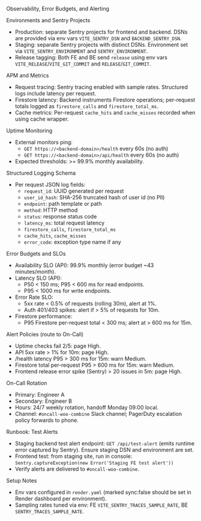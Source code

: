 Observability, Error Budgets, and Alerting

Environments and Sentry Projects
- Production: separate Sentry projects for frontend and backend. DSNs are provided via env vars `VITE_SENTRY_DSN` and `BACKEND_SENTRY_DSN`.
- Staging: separate Sentry projects with distinct DSNs. Environment set via `VITE_SENTRY_ENVIRONMENT` and `SENTRY_ENVIRONMENT`.
- Release tagging: Both FE and BE send `release` using env vars `VITE_RELEASE`/`VITE_GIT_COMMIT` and `RELEASE`/`GIT_COMMIT`.

APM and Metrics
- Request tracing: Sentry tracing enabled with sample rates. Structured logs include latency per request.
- Firestore latency: Backend instruments Firestore operations; per-request totals logged as `firestore_calls` and `firestore_total_ms`.
- Cache metrics: Per-request `cache_hits` and `cache_misses` recorded when using cache wrapper.

Uptime Monitoring
- External monitors ping:
  - `GET https://<backend-domain>/health` every 60s (no auth)
  - `GET https://<backend-domain>/api/health` every 60s (no auth)
- Expected thresholds: >= 99.9% monthly availability.

Structured Logging Schema
- Per request JSON log fields:
  - `request_id`: UUID generated per request
  - `user_id_hash`: SHA-256 truncated hash of user id (no PII)
  - `endpoint`: path template or path
  - `method`: HTTP method
  - `status`: response status code
  - `latency_ms`: total request latency
  - `firestore_calls`, `firestore_total_ms`
  - `cache_hits`, `cache_misses`
  - `error_code`: exception type name if any

Error Budgets and SLOs
- Availability SLO (API): 99.9% monthly (error budget ~43 minutes/month).
- Latency SLO (API):
  - P50 < 150 ms; P95 < 600 ms for read endpoints.
  - P95 < 1000 ms for write endpoints.
- Error Rate SLO:
  - 5xx rate < 0.5% of requests (rolling 30m), alert at 1%.
  - Auth 401/403 spikes: alert if > 5% of requests for 10m.
- Firestore performance:
  - P95 Firestore per-request total < 300 ms; alert at > 600 ms for 15m.

Alert Policies (route to On-Call)
- Uptime checks fail 2/5: page High.
- API 5xx rate > 1% for 10m: page High.
- /health latency P95 > 300 ms for 15m: warn Medium.
- Firestore total per-request P95 > 600 ms for 15m: warn Medium.
- Frontend release error spike (Sentry) > 20 issues in 5m: page High.

On-Call Rotation
- Primary: Engineer A
- Secondary: Engineer B
- Hours: 24/7 weekly rotation, handoff Monday 09:00 local.
- Channel: `#oncall-woo-combine` Slack channel; PagerDuty escalation policy forwards to phone.

Runbook: Test Alerts
- Staging backend test alert endpoint: `GET /api/test-alert` (emits runtime error captured by Sentry). Ensure staging DSN and environment are set.
- Frontend test: from staging site, run in console:
  `Sentry.captureException(new Error('Staging FE test alert'))`
- Verify alerts are delivered to `#oncall-woo-combine`.

Setup Notes
- Env vars configured in `render.yaml` (marked sync:false should be set in Render dashboard per environment).
- Sampling rates tuned via env: FE `VITE_SENTRY_TRACES_SAMPLE_RATE`, BE `SENTRY_TRACES_SAMPLE_RATE`.


